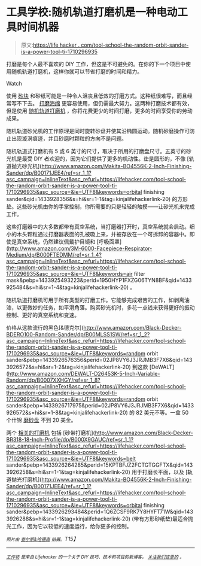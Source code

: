 # 工具学校:随机轨道打磨机是一种电动工具时间机器

> 原文:[https://life hacker . com/tool-school-the-random-orbit-sander-is-a-power-tool-ti-1710296935](https://lifehacker.com/tool-school-the-random-orbit-sander-is-a-power-tool-ti-1710296935)

打磨是每个人最不喜欢的 DIY 工作，但这是不可避免的。在你的下一个项目中使用随机轨道打磨机，这样你就可以节省打磨的时间和精力。

Watch

使用 [砂块](http://www.homedepot.com/p/Warner-Rubber-Sanding-Block-25237/205052756) 和砂纸可能是一种令人沮丧且低效的打磨方式。这种纸很难写，而且经常写不下去。 [打磨海绵](http://www.rockler.com/double-sided-sanding-sponges-6-pack?utm_source=google&utm_medium=cpc&utm_term=&utm_content=pla&utm_campaign=PL&sid=V9146&gclid=CjwKEAjwwN-rBRD-oMzT6aO_wGwSJABwEIkJ5MegNAW8rxy8ojKuZyRgOfWF0AuZwHsRxJrZ_2gbjRoCjGPw_wcB) 更容易使用，但仍需最大努力。这两种打磨技术都有效，但是使用 [随机轨道打磨机](http://www.amazon.com/Orbital-Sanders/b?asc_campaign=InlineText&asc_refurl=https://lifehacker.com/tool-school-the-random-orbit-sander-is-a-power-tool-ti-1710296935&asc_source=&ie=UTF8&node=552888&tag=kinjalifehackerlink-20) ，你将花费更少的时间打磨，更多的时间享受你的劳动成果。

随机轨道砂光机的工作原理是同时旋转砂盘并使其沿椭圆运动。随机砂磨操作可防止出现漩涡痕迹，并且砂磨时颗粒的方向不是问题。

随机轨道式打磨机有 5 或 6 英寸的尺寸，取决于所用的打磨盘尺寸。五英寸的砂光机是最受 DIY 者欢迎的，因为它们提供了更多的机动性。垫是圆形的，不像 [轨道抛光砂光机](http://www.amazon.com/Makita-BO4556K-2-Inch-Finishing-Sander/dp/B00171JEE4/ref=sr_1_1?asc_campaign=InlineText&asc_refurl=https://lifehacker.com/tool-school-the-random-orbit-sander-is-a-power-tool-ti-1710296935&asc_source=&ie=UTF8&keywords=orbital finishing sander&qid=1433928356&s=hi&sr=1-1&tag=kinjalifehackerlink-20) 的方形垫。这些砂光机由你的手掌控制，你所需要的只是轻轻的触摸——让砂光机来完成工作。

这些打磨器中的大多数都带有真空系统，当打磨器打开时，真空系统就会启动。细小的木头颗粒通过打磨器表面的孔被吸上来，并被存放在一个可拆卸的容器中。即使是真空系统，仍然建议佩戴护目镜和 [呼吸面罩](http://www.amazon.com/3M-6000-Facepiece-Respirator-Medium/dp/B000FTEDMM/ref=sr_1_4?asc_campaign=InlineText&asc_refurl=https://lifehacker.com/tool-school-the-random-orbit-sander-is-a-power-tool-ti-1710296935&asc_source=&ie=UTF8&keywords=air filter mask&pebp=1433925493223&perid=1950HYP1FXZG06TYN8BF&qid=1433925484&s=hi&sr=1-4&tag=kinjalifehackerlink-20) 。

随机轨道打磨机可用于所有类型的打磨工作。它能够完成艰苦的工作，如剥离油漆，以更微妙的任务，如平滑角落。购买砂光机时，多花一点钱来获得更好的振动控制、更好的真空系统和变速。

价格从这款流行的黑色[&德克尔](http://www.amazon.com/Black-Decker-BDERO100-Random-Sander/dp/B00MLSS1SW/ref=sr_1_2?asc_campaign=InlineText&asc_refurl=https://lifehacker.com/tool-school-the-random-orbit-sander-is-a-power-tool-ti-1710296935&asc_source=&ie=UTF8&keywords=random orbit sander&pebp=1433926576356&perid=02JP8VY6J3JRJMB3F7X6&qid=1433926572&s=hi&sr=1-2&tag=kinjalifehackerlink-20) 到这款 [DeWALT](http://www.amazon.com/DEWALT-D26453K-5-Inch-Variable-Random/dp/B0007XXHGY/ref=sr_1_8?asc_campaign=InlineText&asc_refurl=https://lifehacker.com/tool-school-the-random-orbit-sander-is-a-power-tool-ti-1710296935&asc_source=&ie=UTF8&keywords=random orbit sander&pebp=1433926717975&perid=02JP8VY6J3JRJMB3F7X6&qid=1433926572&s=hi&sr=1-8&tag=kinjalifehackerlink-20) 的 82 美元不等。一盒 50 个什锦 [磨砂盘](http://www.amazon.com/Mirka-23-615-AP-5-Inch-Dustless-Sanding/dp/B00004U6A8/ref=pd_sim_469_1?asc_campaign=InlineText&asc_refurl=https://lifehacker.com/tool-school-the-random-orbit-sander-is-a-power-tool-ti-1710296935&asc_source=&ie=UTF8&refRID=1GFDXAE5F6C5B8P9J6DB&tag=kinjalifehackerlink-20) 不到 20 美金。

两个 [相关的打磨机](https://lifehacker.com/choose-the-right-sander-for-your-project-1629861943) 包括 [砂带打磨机](http://www.amazon.com/Black-Decker-BR318-18-Inch-Profile/dp/B000X9GAUC/ref=sr_1_1?asc_campaign=InlineText&asc_refurl=https://lifehacker.com/tool-school-the-random-orbit-sander-is-a-power-tool-ti-1710296935&asc_source=&ie=UTF8&keywords=belt sander&pebp=1433926264285&perid=15KPTBFJZ2FCTGTGGFTX&qid=1433926258&s=hi&sr=1-1&tag=kinjalifehackerlink-20) 用于打磨长平面，以及 [轨道抛光打磨机](http://www.amazon.com/Makita-BO4556K-2-Inch-Finishing-Sander/dp/B00171JEE4/ref=sr_1_1?asc_campaign=InlineText&asc_refurl=https://lifehacker.com/tool-school-the-random-orbit-sander-is-a-power-tool-ti-1710296935&asc_source=&ie=UTF8&keywords=orbital finishing sander&pebp=1433926293484&perid=1Q6ZCSF9RK7Y8HYFT71W&qid=1433926288&s=hi&sr=1-1&tag=kinjalifehackerlink-20) (带有方形砂纸垫)最适合抛光工作，因为它以较低的速度运行，给你更多的控制。

*<small>照片由</small>* [*<small>查尔斯&哈德森</small>*](http://charlesandhudson.com/) *<small>拍摄。</small>T15】*

* * *

[<small>*工作坊*</small>](http://workshop.lifehacker.com/) <small>*是来自 Lifehacker 的一个关于 DIY 技巧、技术和项目的新博客。*</small> [<small>*关注我们这里的*</small>](https://twitter.com/WorkshopLH) <small>*。*</small>